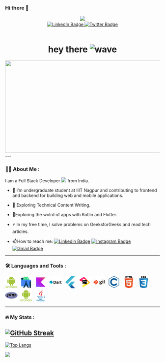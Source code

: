 ### Hi there 👋
<div id="header" align="center">
  <img src="https://media.giphy.com/media/v1.Y2lkPTc5MGI3NjExZ2llYXl6dHducXU2ZnhwMG1vYXdtdm9wNWJpd3d3eHBsanc2Z2h4YiZlcD12MV9pbnRlcm5hbF9naWZfYnlfaWQmY3Q9cw/M9gbBd9nbDrOTu1Mqx/giphy.gif" width="100"/>
<div id="badges">
  <a href="https://www.linkedin.com/in/ashu-rajput-14334a24b">
    <img src="https://img.shields.io/badge/LinkedIn-blue?style=for-the-badge&logo=linkedin&logoColor=white" alt="LinkedIn Badge"/>
  </a>
 <a href="https://twitter.com/AshuRajput95489">
    <img src="https://img.shields.io/badge/Twitter-blue?style=for-the-badge&logo=twitter&logoColor=white" alt="Twitter Badge"/>
  </a>
</div>
  <img src="https://komarev.com/ghpvc/?username=Ashurajput02&style=flat-square&color=blue" alt=""/>
<h1>
  hey there
  <img src="https://media.giphy.com/media/v1.Y2lkPTc5MGI3NjExcDk1YWcyM2J5M2FnOXpwbzg2aHZwMnpsdnhyZmJuZ3loZnR6b3ptMSZlcD12MV9pbnRlcm5hbF9naWZfYnlfaWQmY3Q9cw/hvRJCLFzcasrR4ia7z/giphy.gif" alt="wave" width="30px"/>
</h1>

</div>
<div align="center">
  <img src="https://media.giphy.com/media/dWesBcTLavkZuG35MI/giphy.gif" width="600" height="300"/>
</div>
---

### :man_technologist: About Me :
I am a Full Stack Developer <img src="https://media.giphy.com/media/WUlplcMpOCEmTGBtBW/giphy.gif" width="30"> from India.

- :telescope: I’m undergraduate student at IIIT Nagpur and contributing to frontend and backend for building web and mobile applications.

- :seedling: Exploring Technical Content Writing.
- :seedling:Exploring the wolrd of apps with Kotlin and Flutter.

- :zap: In my free time, I solve problems on GeeksforGeeks and read tech articles.

- :mailbox:How to reach me: [![Linkedin Badge](https://img.shields.io/badge/-ashurajput-blue?style=flat&logo=Linkedin&logoColor=white)](https://www.linkedin.com/in/ashu-rajput-14334a24b)
 [![Instagram Badge](https://img.shields.io/badge/Instagram-purple?style=flat&logo=instagram&logoColor=white)](https://www.instagram.com/ashurajput95489/)
[![Gmail Badge](https://img.shields.io/badge/-ashurajput7017@gmail.com-red?style=flat&logo=Gmail&logoColor=white)](mailto:ashurajput7017@gmail.com)

- ---

### :hammer_and_wrench: Languages and Tools :
<div>
  <img src="https://github.com/devicons/devicon/blob/master/icons/android/android-plain-wordmark.svg" title="Java" alt="Java" width="40" height="40"/>&nbsp;
  <img src="https://github.com/devicons/devicon/blob/master/icons/androidstudio/androidstudio-original.svg" title="android studio" width="40" height="40"/>&nbsp;
  <img src="https://github.com/devicons/devicon/blob/master/icons/kotlin/kotlin-original.svg" width="40" height="40"/>&nbsp;
   <img src="https://github.com/devicons/devicon/blob/master/icons/dart/dart-original-wordmark.svg" title="Git" **alt="Git" width="40" height="40"/>&nbsp;
 <img src="https://github.com/devicons/devicon/blob/master/icons/flutter/flutter-original.svg" title="Git" **alt="Git" width="40" height="40"/>&nbsp;
<img src="https://github.com/devicons/devicon/blob/master/icons/jetbrains/jetbrains-original.svg" title="Git" **alt="Git" width="40" height="40"/>&nbsp;
<img src="https://github.com/devicons/devicon/blob/master/icons/git/git-original-wordmark.svg" title="Git" **alt="Git" width="40" height="40"/>&nbsp;
<img src="https://github.com/devicons/devicon/blob/master/icons/c/c-line.svg" title="Git" **alt="Git" width="40" height="40"/>&nbsp;
<img src="https://github.com/devicons/devicon/blob/master/icons/html5/html5-original-wordmark.svg" title="Git" **alt="Git" width="40" height="40"/>&nbsp;
<img src="https://github.com/devicons/devicon/blob/master/icons/css3/css3-original-wordmark.svg" title="Git" **alt="Git" width="40" height="40"/>&nbsp;
 <img src="https://github.com/devicons/devicon/blob/master/icons/php/php-original.svg" width="40" height="40">&nbsp;
  <img src="https://github.com/devicons/devicon/blob/master/icons/android/android-plain-wordmark.svg" title="Java" alt="Java" width="40" height="40"/>&nbsp;
<img src="https://github.com/devicons/devicon/blob/master/icons/java/java-original.svg" title="Java" alt="Java Logo" width="40" height="40"/>&nbsp;

</div>

---

### :fire: My Stats :
[![GitHub Streak](http://github-readme-streak-stats.herokuapp.com?user=Ashurajput02&theme=dark&background=000000)](https://git.io/streak-stats)
---
[![Top Langs](https://github-readme-stats.vercel.app/api/top-langs/?username=Ashurajput02)](https://github.com/anuraghazra/github-readme-stats)


![](https://github-readme-stats.vercel.app/api?username=Ashurajput02)

